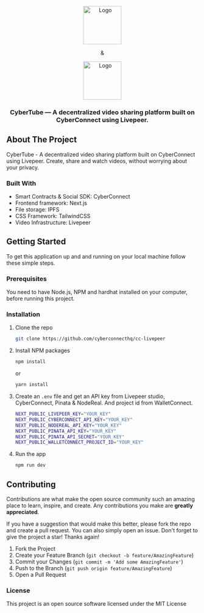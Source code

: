 <div id="top"></div>

<br />
<div align="center">
  <a href="https://github.com/suhailkakar/Decentralized-YouTube">
    <img src="https://ml.globenewswire.com/Resource/Download/187e27e0-700e-4e94-adba-89cc74833eb7" alt="Logo" height="100">
  </a>
  <p> & </p>
  <a href="https://github.com/suhailkakar/Decentralized-YouTube">
    <img src="https://mms.businesswire.com/media/20220105005146/en/1318374/22/wordmark_black.jpg" alt="Logo"  height="100">
  </a>

<h3 align="center">CyberTube — A decentralized video sharing platform built on CyberConnect using Livepeer.</h3>

</div>

## About The Project


CyberTube - A decentralized video sharing platform built on CyberConnect using Livepeer. Create, share and watch videos, without worrying about your privacy.
### Built With

- Smart Contracts & Social SDK: CyberConnect
- Frontend framework: Next.js
- File storage: IPFS
- CSS Framework: TailwindCSS
- Video Infrastructure: Livepeer


<!-- GETTING STARTED -->

## Getting Started

To get this application up and and running on your local machine follow these simple steps.

### Prerequisites

You need to have Node.js, NPM and hardhat installed on your computer, before running this project.

### Installation

1. Clone the repo
   ```sh
   git clone https://github.com/cyberconnecthq/cc-livepeer
   ```
2. Install NPM packages

   ```sh
   npm install
   ```

   or

   ```sh
   yarn install
   ```
3. Create an `.env` file and get an API key from Livepeer studio, CyberConnect, Pinata & NodeReal. And project id from WalletConnect.
   ```sh
   NEXT_PUBLIC_LIVEPEER_KEY="YOUR_KEY"
   NEXT_PUBLIC_CYBERCONNECT_API_KEY="YOUR_KEY"
   NEXT_PUBLIC_NODEREAL_API_KEY="YOUR_KEY"
   NEXT_PUBLIC_PINATA_API_KEY="YOUR_KEY"
   NEXT_PUBLIC_PINATA_API_SECRET="YOUR_KEY"
   NEXT_PUBLIC_WALLETCONNECT_PROJECT_ID="YOUR_KEY"
   ```

4. Run the app

   ```sh
   npm run dev
   ```


## Contributing

Contributions are what make the open source community such an amazing place to learn, inspire, and create. Any contributions you make are **greatly appreciated**.

If you have a suggestion that would make this better, please fork the repo and create a pull request. You can also simply open an issue.
Don't forget to give the project a star! Thanks again!

1. Fork the Project
2. Create your Feature Branch (`git checkout -b feature/AmazingFeature`)
3. Commit your Changes (`git commit -m 'Add some AmazingFeature'`)
4. Push to the Branch (`git push origin feature/AmazingFeature`)
5. Open a Pull Request

### License

This project is an open source software licensed under the MIT License
